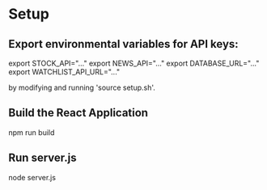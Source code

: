 # Setup

## Export environmental variables for API keys:

export STOCK_API="..."
export NEWS_API="..."
export DATABASE_URL="..."
export WATCHLIST_API_URL="..."

by modifying and running 'source setup.sh'.

## Build the React Application

npm run build

## Run server.js

node server.js
